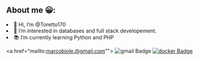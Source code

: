 
<div id="about">
  <h2> About me 😀:</h2>
  <li>👋 Hi, I’m @Toretto170<br /></li>
  <li>👀 I’m interested in databases and full stack developement.<br /></li>
  <li>📚 I’m currently learning Python and PHP<br /></li>
  <div id="header" align="center">
</div>

  <a href="www.linkedin.com/in/marco-bioletto">
 </a>
 
  <a href="mailto:marcobiole.@gmail.com"">
   <img src=" https://img.shields.io/badge/gmail-red?style=for-the-badge&logo=gmail&logoColor=white"
    alt="gmail Badge" />
  </a>
  <a href="https://hub.docker.com/u/pacchio1">
    <img src="https://img.shields.io/badge/Docker-blue?style=for-the-badge&logo=docker&logoColor=white"
      alt="docker Badge" />
  </a>
 
 
